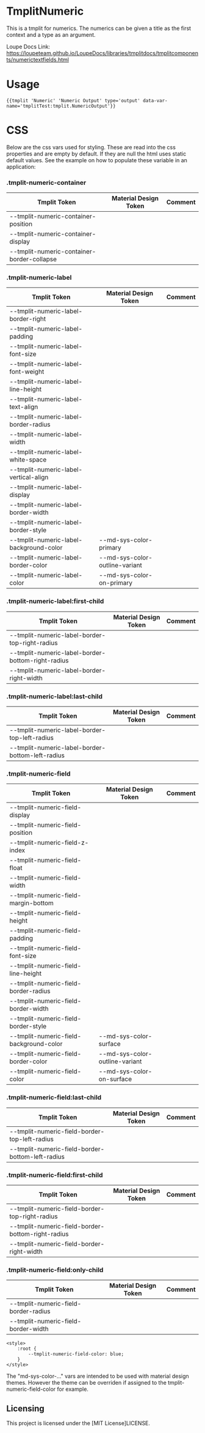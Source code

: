 # TmplitNumeric

This is a tmplit for numerics. The numerics can be given a title as the first context and a type as an argument.

Loupe Docs Link: https://loupeteam.github.io/LoupeDocs/libraries/tmplitdocs/tmplitcomponents/numerictextfields.html

# Usage

```
{{tmplit 'Numeric' 'Numeric Output' type='output' data-var-name='tmplitTest:tmplit.NumericOutput'}}
```

# CSS

Below are the css vars used for styling. These are read into the css properties and are empty by default. If they are null the html uses static default values. See the example on how to populate these variable in an application:

### .tmplit-numeric-container
| Tmplit Token | Material Design Token | Comment |
| ------------ | --------------------- | ------- |
| --tmplit-numeric-container-position |||
| --tmplit-numeric-container-display |||
| --tmplit-numeric-container-border-collapse |||

### .tmplit-numeric-label
| Tmplit Token | Material Design Token | Comment |
| ------------ | --------------------- | ------- |
| --tmplit-numeric-label-border-right |||
| --tmplit-numeric-label-padding |||
| --tmplit-numeric-label-font-size |||
| --tmplit-numeric-label-font-weight |||
| --tmplit-numeric-label-line-height |||
| --tmplit-numeric-label-text-align |||
| --tmplit-numeric-label-border-radius |||
| --tmplit-numeric-label-width |||
| --tmplit-numeric-label-white-space |||
| --tmplit-numeric-label-vertical-align |||
| --tmplit-numeric-label-display |||
| --tmplit-numeric-label-border-width |||
| --tmplit-numeric-label-border-style |||
| --tmplit-numeric-label-background-color | --md-sys-color-primary ||
| --tmplit-numeric-label-border-color | --md-sys-color-outline-variant ||
| --tmplit-numeric-label-color | --md-sys-color-on-primary ||

### .tmplit-numeric-label:first-child
| Tmplit Token | Material Design Token | Comment |
| ------------ | --------------------- | ------- |
| --tmplit-numeric-label-border-top-right-radius |||
| --tmplit-numeric-label-border-bottom-right-radius |||
| --tmplit-numeric-label-border-right-width |||

### .tmplit-numeric-label:last-child
| Tmplit Token | Material Design Token | Comment |
| ------------ | --------------------- | ------- |
| --tmplit-numeric-label-border-top-left-radius |||
| --tmplit-numeric-label-border-bottom-left-radius |||

### .tmplit-numeric-field
| Tmplit Token | Material Design Token | Comment |
| ------------ | --------------------- | ------- |
| --tmplit-numeric-field-display |||
| --tmplit-numeric-field-position |||
| --tmplit-numeric-field-z-index |||
| --tmplit-numeric-field-float |||
| --tmplit-numeric-field-width |||
| --tmplit-numeric-field-margin-bottom |||
| --tmplit-numeric-field-height |||
| --tmplit-numeric-field-padding |||
| --tmplit-numeric-field-font-size |||
| --tmplit-numeric-field-line-height |||
| --tmplit-numeric-field-border-radius |||
| --tmplit-numeric-field-border-width |||
| --tmplit-numeric-field-border-style |||
| --tmplit-numeric-field-background-color | --md-sys-color-surface ||
| --tmplit-numeric-field-border-color | --md-sys-color-outline-variant ||
| --tmplit-numeric-field-color | --md-sys-color-on-surface ||

### .tmplit-numeric-field:last-child
| Tmplit Token | Material Design Token | Comment |
| ------------ | --------------------- | ------- |
| --tmplit-numeric-field-border-top-left-radius |||
| --tmplit-numeric-field-border-bottom-left-radius |||

### .tmplit-numeric-field:first-child
| Tmplit Token | Material Design Token | Comment |
| ------------ | --------------------- | ------- |
| --tmplit-numeric-field-border-top-right-radius |||
| --tmplit-numeric-field-border-bottom-right-radius |||
| --tmplit-numeric-field-border-right-width |||

### .tmplit-numeric-field:only-child
| Tmplit Token | Material Design Token | Comment |
| ------------ | --------------------- | ------- |
| --tmplit-numeric-field-border-radius |||
| --tmplit-numeric-field-border-width |||

```
<style>
    :root {
        --tmplit-numeric-field-color: blue;
    }
</style>
```

The "md-sys-color-..." vars are intended to be used with material design themes. However the theme can be overriden if assigned to the tmplit-numeric-field-color for example.

## Licensing

This project is licensed under the [MIT License]LICENSE.